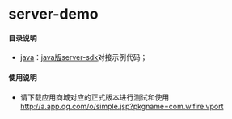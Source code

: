 # server-demo

#### 目录说明

- [java](/java)：[java版server-sdk](https://github.com/imiapp/imi-sdk/tree/master/Server-SDK/Java/Server)对接示例代码；

#### 使用说明

- 请下载应用商城对应的正式版本进行测试和使用
  http://a.app.qq.com/o/simple.jsp?pkgname=com.wifire.vport

